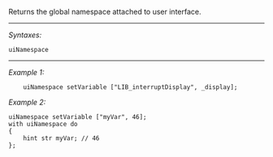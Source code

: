 Returns the global namespace attached to user interface.


---
*Syntaxes:*

`uiNamespace`

---
*Example 1:*

```sqf
    uiNamespace setVariable ["LIB_interruptDisplay", _display];
```

*Example 2:*

```sqf
uiNamespace setVariable ["myVar", 46];
with uiNamespace do
{
	hint str myVar; // 46
};
```